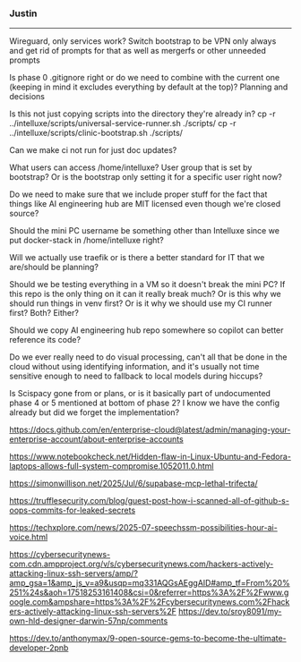 ### Justin

---

Wireguard, only services work? Switch bootstrap to be VPN only always and get rid of prompts for that as well as mergerfs or other unneeded prompts

Is phase 0 .gitignore right or do we need to combine with the current one (keeping in mind it excludes everything by default at the top)? Planning and decisions 

Is this not just copying scripts into the directory they're already in?
cp -r ../intelluxe/scripts/universal-service-runner.sh ./scripts/
cp -r ../intelluxe/scripts/clinic-bootstrap.sh ./scripts/

Can we make ci not run for just doc updates?

What users can access /home/intelluxe? User group that is set by bootstrap? Or is the bootstrap only setting it for a specific user right now?

Do we need to make sure that we include proper stuff for the fact that things like AI engineering hub are MIT licensed even though we're closed source?

Should the mini PC username be something other than Intelluxe since we put docker-stack in /home/intelluxe right?

Will we actually use traefik or is there a better standard for IT that we are/should be planning?

Should we be testing everything in a VM so it doesn't break the mini PC? If this repo is the only thing on it can it really break much? Or is this why we should run things in venv first? Or is it why we should use my CI runner first? Both? Either?

Should we copy AI engineering hub repo somewhere so copilot can better reference its code?

Do we ever really need to do visual processing, can't all that be done in the cloud without using identifying information, and it's usually not time sensitive enough to need to fallback to local models during hiccups?

Is Scispacy gone from or plans, or is it basically part of undocumented phase 4 or 5 mentioned at bottom of phase 2? I know we have the config already but did we forget the implementation?

https://docs.github.com/en/enterprise-cloud@latest/admin/managing-your-enterprise-account/about-enterprise-accounts

https://www.notebookcheck.net/Hidden-flaw-in-Linux-Ubuntu-and-Fedora-laptops-allows-full-system-compromise.1052011.0.html

https://simonwillison.net/2025/Jul/6/supabase-mcp-lethal-trifecta/

https://trufflesecurity.com/blog/guest-post-how-i-scanned-all-of-github-s-oops-commits-for-leaked-secrets

https://techxplore.com/news/2025-07-speechssm-possibilities-hour-ai-voice.html

https://cybersecuritynews-com.cdn.ampproject.org/v/s/cybersecuritynews.com/hackers-actively-attacking-linux-ssh-servers/amp/?amp_gsa=1&amp_js_v=a9&usqp=mq331AQGsAEggAID#amp_tf=From%20%251%24s&aoh=17518253161408&csi=0&referrer=https%3A%2F%2Fwww.google.com&ampshare=https%3A%2F%2Fcybersecuritynews.com%2Fhackers-actively-attacking-linux-ssh-servers%2F
https://dev.to/sroy8091/my-own-hld-designer-darwin-57np/comments

https://dev.to/anthonymax/9-open-source-gems-to-become-the-ultimate-developer-2pnb